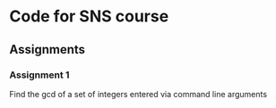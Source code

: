 # Code for SNS course

## Assignments

### Assignment 1
Find the gcd of a set of integers entered via command line arguments
